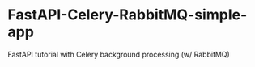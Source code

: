 # FastAPI-Celery-RabbitMQ-simple-app
FastAPI tutorial with Celery background processing (w/ RabbitMQ)
